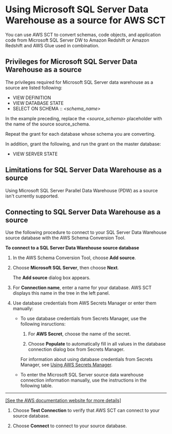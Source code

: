 # Using Microsoft SQL Server Data Warehouse as a source for AWS SCT<a name="CHAP_Source.SQLServerDW"></a>

You can use AWS SCT to convert schemas, code objects, and application code from Microsoft SQL Server DW to Amazon Redshift or Amazon Redshift and AWS Glue used in combination\. 

## Privileges for Microsoft SQL Server Data Warehouse as a source<a name="CHAP_Source.SQLServerDW.Permissions"></a>

The privileges required for Microsoft SQL Server data warehouse as a source are listed following: 
+ VIEW DEFINITION 
+ VIEW DATABASE STATE 
+ SELECT ON SCHEMA :: *<schema\_name>* 

In the example preceding, replace the *<source\_schema>* placeholder with the name of the source source\_schema\.

Repeat the grant for each database whose schema you are converting\. 

In addition, grant the following, and run the grant on the master database: 
+ VIEW SERVER STATE 

## Limitations for SQL Server Data Warehouse as a source<a name="CHAP_Source.SQLServerDW.Limitations"></a>

Using Microsoft SQL Server Parallel Data Warehouse \(PDW\) as a source isn't currently supported\.

## Connecting to SQL Server Data Warehouse as a source<a name="CHAP_Source.SQLServerDW.Connecting"></a>

Use the following procedure to connect to your SQL Server Data Warehouse source database with the AWS Schema Conversion Tool\. 

**To connect to a SQL Server Data Warehouse source database**

1. In the AWS Schema Conversion Tool, choose **Add source**\.

1. Choose **Microsoft SQL Server**, then choose **Next**\. 

   The **Add source** dialog box appears\.

1. For **Connection name**, enter a name for your database\. AWS SCT displays this name in the tree in the left panel\. 

1. Use database credentials from AWS Secrets Manager or enter them manually:
   + To use database credentials from Secrets Manager, use the following insructions:

     1. For **AWS Secret**, choose the name of the secret\.

     1. Choose **Populate** to automatically fill in all values in the database connection dialog box from Secrets Manager\.

     For information about using database credentials from Secrets Manager, see [Using AWS Secrets Manager](CHAP_UserInterface.md#CHAP_UserInterface.SecretsManager)\.
   + To enter the Microsoft SQL Server source data warehouse connection information manually, use the instructions in the following table\.  
****    
[\[See the AWS documentation website for more details\]](http://docs.aws.amazon.com/SchemaConversionTool/latest/userguide/CHAP_Source.SQLServerDW.html)

1. Choose **Test Connection** to verify that AWS SCT can connect to your source database\. 

1. Choose **Connect** to connect to your source database\.